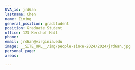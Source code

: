 ```yaml
---
UVA_id: jrd6an
lastname: Chen
name: Ziming
general_position: gradstudent
position: Graduate Student
office: 123 Kerchof Hall
phone: 
email: jrd6an@virginia.edu
image: __SITE_URL__/img/people-since-2024/2024/jrd6an.jpg
personal_page:
areas:
  
---
```

